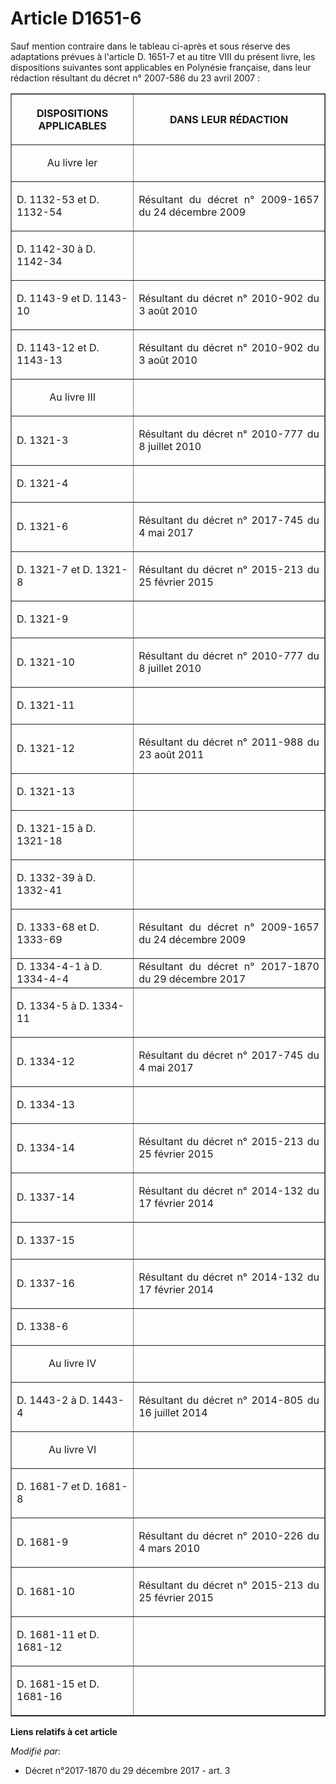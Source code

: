 # Article D1651-6

Sauf mention contraire dans le tableau ci-après et sous réserve des adaptations prévues à l'article D. 1651-7 et au titre
VIII du présent livre, les dispositions suivantes sont applicables en Polynésie française, dans leur rédaction résultant du
décret n° 2007-586 du 23 avril 2007 :

<table border="1">
  <tbody>
    <tr>
      <th>

DISPOSITIONS APPLICABLES</th>
      <th>

DANS LEUR RÉDACTION</th>
    </tr>
    <tr>
      <td align="center">

Au livre Ier</td>
      <td align="left">
    </td></tr>
    <tr>
      <td align="left">

D. 1132-53 et D. 1132-54</td>
      <td align="justify">

Résultant du décret n° 2009-1657 du 24 décembre 2009 </td>
    </tr>
    <tr>
      <td align="left">

D. 1142-30 à D. 1142-34</td>
      <td align="justify">
    </td></tr>
    <tr>
      <td align="left">

D. 1143-9 et D. 1143-10</td>
      <td align="justify">

Résultant du décret n° 2010-902 du 3 août 2010 </td>
    </tr>
    <tr>
      <td align="left">

D. 1143-12 et D. 1143-13</td>
      <td align="justify">

Résultant du décret n° 2010-902 du 3 août 2010 </td>
    </tr>
    <tr>
      <td align="center">

Au livre III</td>
      <td align="justify">
    </td></tr>
    <tr>
      <td align="left">

D. 1321-3</td>
      <td align="justify">

Résultant du décret n° 2010-777 du 8 juillet 2010 </td>
    </tr>
    <tr>
      <td align="left">

D. 1321-4</td>
      <td align="justify">
    </td></tr>
    <tr>
      <td align="left">

D. 1321-6</td>
      <td align="justify">

Résultant du décret n° 2017-745 du 4 mai 2017 </td>
    </tr>
    <tr>
      <td align="left">

D. 1321-7 et D. 1321-8</td>
      <td align="justify">

Résultant du décret n° 2015-213 du 25 février 2015 </td>
    </tr>
    <tr>
      <td align="left">

D. 1321-9</td>
      <td align="justify">
    </td></tr>
    <tr>
      <td align="left">

D. 1321-10</td>
      <td align="justify">

Résultant du décret n° 2010-777 du 8 juillet 2010 </td>
    </tr>
    <tr>
      <td align="left">

D. 1321-11</td>
      <td align="justify">
    </td></tr>
    <tr>
      <td align="left">

D. 1321-12</td>
      <td align="justify">

Résultant du décret n° 2011-988 du 23 août 2011 </td>
    </tr>
    <tr>
      <td align="left">

D. 1321-13</td>
      <td align="justify">
    </td></tr>
    <tr>
      <td align="left">

D. 1321-15 à D. 1321-18</td>
      <td align="justify">
    </td></tr>
    <tr>
      <td align="left">

D. 1332-39 à D. 1332-41</td>
      <td align="justify">
    </td></tr>
    <tr>
      <td align="left">

D. 1333-68 et D. 1333-69</td>
      <td align="justify">

Résultant du décret n° 2009-1657 du 24 décembre 2009 </td>
    </tr>
    <tr>
      <td align="left">D. 1334-4-1 à D. 1334-4-4</td>
      <td align="justify">Résultant du décret n° 2017-1870 du 29 décembre 2017</td>
    </tr>
    <tr>
      <td align="left">

D. 1334-5 à D. 1334-11</td>
      <td align="justify">
    </td></tr>
    <tr>
      <td align="left">

D. 1334-12</td>
      <td align="justify">

Résultant du décret n° 2017-745 du 4 mai 2017 </td>
    </tr>
    <tr>
      <td align="left">

D. 1334-13</td>
      <td align="justify">
    </td></tr>
    <tr>
      <td align="left">

D. 1334-14</td>
      <td align="justify">

Résultant du décret n° 2015-213 du 25 février 2015 </td>
    </tr>
    <tr>
      <td align="left">

D. 1337-14</td>
      <td align="justify">

Résultant du décret n° 2014-132 du 17 février 2014 </td>
    </tr>
    <tr>
      <td align="left">

D. 1337-15</td>
      <td align="justify">
    </td></tr>
    <tr>
      <td align="left">

D. 1337-16</td>
      <td align="justify">

Résultant du décret n° 2014-132 du 17 février 2014 </td>
    </tr>
    <tr>
      <td align="left">

D. 1338-6</td>
      <td align="justify">
    </td></tr>
    <tr>
      <td align="center">

Au livre IV</td>
      <td align="justify">
    </td></tr>
    <tr>
      <td align="left">

D. 1443-2 à D. 1443-4</td>
      <td align="justify">

Résultant du décret n° 2014-805 du 16 juillet 2014 </td>
    </tr>
    <tr>
      <td align="center">

Au livre VI</td>
      <td align="justify">
    </td></tr>
    <tr>
      <td align="left">

D. 1681-7 et D. 1681-8</td>
      <td align="justify">
    </td></tr>
    <tr>
      <td align="left">

D. 1681-9</td>
      <td align="justify">

Résultant du décret n° 2010-226 du 4 mars 2010 </td>
    </tr>
    <tr>
      <td align="left">

D. 1681-10</td>
      <td align="justify">

Résultant du décret n° 2015-213 du 25 février 2015 </td>
    </tr>
    <tr>
      <td align="left">

D. 1681-11 et D. 1681-12</td>
      <td align="justify">
    </td></tr>
    <tr>
      <td align="left">

D. 1681-15 et D. 1681-16</td>
      <td align="justify">
    </td></tr>
  </tbody>
</table>

**Liens relatifs à cet article**

_Modifié par_:

  - Décret n°2017-1870 du 29 décembre 2017 - art. 3
